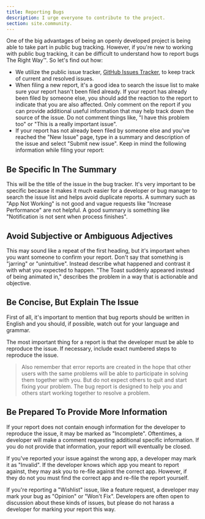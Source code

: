 ```yaml
---
title: Reporting Bugs
description: I urge everyone to contribute to the project.
section: site.community.
---
```


One of the big advantages of being an openly developed project is being able to take part in public bug tracking.
However, if you're new to working with public bug tracking, it can be difficult to understand how to report bugs The Right Way™.
So let's find out how:

- We utilize the public issue tracker, [GitHub Issues Tracker](https://github.com/orchidsoftware/platform/issues), to keep track of current and resolved issues.
- When filing a new report, it's a good idea to search the issue list to make sure your report hasn't been filed already. 
If your report has already been filed by someone else, you should add the  reaction to the report to indicate that you are also affected.
Only comment on the report if you can provide additional useful information that may help track down the source of the issue.
Do not comment things like, "I have this problem too" or "This is a really important issue".
- If your report has not already been filed by someone else and you've reached the "New Issue" page, 
type in a summary and description of the issue and select "Submit new issue". Keep in mind the following information while filing your report:


## Be Specific In The Summary

This will be the title of the issue in the bug tracker.
It's very important to be specific because it makes it much easier for a developer or bug manager 
to search the issue list and helps avoid duplicate reports. 
A summary such as "App Not Working" is not good and vague requests like "Increase Performance" are not helpful. 
A good summary is something like "Notification is not sent when process finishes".


## Avoid Subjective or Ambiguous Adjectives

This may sound like a repeat of the first heading, but it's important when you want someone to confirm your report.
Don't say that something is "jarring" or "unintuitive". Instead describe what happened and contrast it with what you expected to happen.
"The Toast suddenly appeared instead of being animated in," describes the problem in a way that is actionable and objective.


## Be Concise, But Explain The Issue

First of all, it's important to mention that bug reports should be written in English and you should, if possible, watch out for your language and grammar.

The most important thing for a report is that the developer must be able to reproduce the issue. 
If necessary, include exact numbered steps to reproduce the issue.

> Also remember that error reports are created in the hope that other users with the same problems will be able to participate in solving them together with you. But do not expect others to quit and start fixing your problem. 
The bug report is designed to help you and others start working together to resolve a problem.

## Be Prepared To Provide More Information

If your report does not contain enough information for the developer to reproduce the issue, it may be marked as "Incomplete".
Oftentimes, a developer will make a comment requesting additional specific information. 
If you do not provide that information, your report will eventually be closed.

If you've reported your issue against the wrong app, a developer may mark it as "Invalid".
If the developer knows which app you meant to report against, they may ask you to re-file against the correct app.
However, if they do not you must find the correct app and re-file the report yourself.

If you're reporting a "Wishlist" issue, like a feature request, a developer may mark your bug as "Opinion" or "Won't Fix".
Developers are often open to discussion about these kinds of issues, but please do not harass a developer for marking your report this way.
